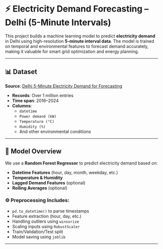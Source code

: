 # ⚡ Electricity Demand Forecasting – Delhi (5-Minute Intervals)

This project builds a machine learning model to predict **electricity demand** in Delhi using high-resolution **5-minute interval data**. The model is trained on temporal and environmental features to forecast demand accurately, making it valuable for smart grid optimization and energy planning.

---

## 📊 Dataset

**Source**: [Delhi 5-Minute Electricity Demand for Forecasting](https://www.kaggle.com/datasets/yug201/delhi-5-minute-electricity-demand-for-forecasting)

- **Records**: Over 1 million entries
- **Time span**: 2016–2024
- **Columns**: 
  - `datetime`
  - `Power demand (kW)`
  - `Temperature (°C)`
  - `Humidity (%)`
  - And other environmental conditions

---

## 🧠 Model Overview

We use a **Random Forest Regressor** to predict electricity demand based on:

- **Datetime Features** (hour, day, month, weekday, etc.)
- **Temperature & Humidity**
- **Lagged Demand Features** (optional)
- **Rolling Averages** (optional)

### ⚙️ Preprocessing Includes:

- `pd.to_datetime()` to parse timestamps
- Feature extraction (hour, day, etc.)
- Handling outliers using `winsorize`
- Scaling inputs using `RobustScaler`
- Train/Validation/Test split
- Model saving using `joblib`

---

